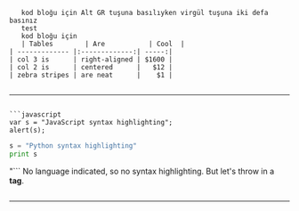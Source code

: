 
```
   kod bloğu için Alt GR tuşuna basılıyken virgül tuşuna iki defa basınız
   test
   kod bloğu için
   | Tables        | Are           | Cool  |
| ------------- |:-------------:| -----:|
| col 3 is      | right-aligned | $1600 |
| col 2 is      | centered      |   $12 |
| zebra stripes | are neat      |    $1 |


```
-----

```

```javascript
var s = "JavaScript syntax highlighting";
alert(s);
```
 
```python
s = "Python syntax highlighting"
print s
```
 
"```
No language indicated, so no syntax highlighting. 
But let's throw in a <b>tag</b>.
```

```


-----


